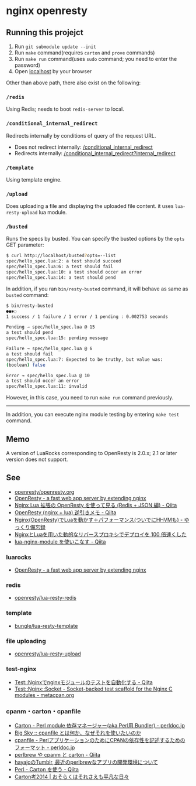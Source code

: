 # nginx openresty

## Running this projejct

1. Run `git submodule update --init`
1. Run `make` command(requires `carton` and `prove` commands)
1. Run `make run` command(uses `sudo` command; you need to enter the password)
1. Open [localhost](http://localhost/) by your browser

Other than above path, there also exist on the following:

### `/redis`

Using Redis; needs to boot `redis-server` to local.

### `/conditional_internal_redirect`

Redirects internally by conditions of query of the request URL.

* Does not redirect internally: [/conditional_internal_redirect](http://localhost/conditional_internal_redirect)
* Redirects internally: [/conditional_internal_redirect?internal_redirect](http://localhost/conditional_internal_redirect?internal_redirect)

### `/template`

Using template engine.

### `/upload`

Does uploading a file and displaying the uploaded file content. it uses `lua-resty-upload` lua module.

### `/busted`

Runs the specs by busted. You can specify the busted options by the `opts` GET parameter:

```bash
$ curl http://localhost/busted?opts=--list
spec/hello_spec.lua:2: a test should succeed
spec/hello_spec.lua:6: a test should fail
spec/hello_spec.lua:10: a test should occer an error
spec/hello_spec.lua:14: a test should pend
```

In addition, if you ran `bin/resty-busted` command, it will behave as same as `busted` command:

```bash
$ bin/resty-busted
●◼✱◌
1 success / 1 failure / 1 error / 1 pending : 0.002753 seconds

Pending → spec/hello_spec.lua @ 15
a test should pend
spec/hello_spec.lua:15: pending message

Failure → spec/hello_spec.lua @ 6
a test should fail
spec/hello_spec.lua:7: Expected to be truthy, but value was:
(boolean) false

Error → spec/hello_spec.lua @ 10
a test should occer an error
spec/hello_spec.lua:11: invalid
```

However, in this case, you need to run `make run` command previously.

---

In addition, you can execute nginx module testing by entering `make test` command.

## Memo

A version of LuaRocks corresponding to OpenResty is 2.0.x; 2.1 or later version does not support.

## See

* [openresty/openresty.org](https://github.com/openresty/openresty.org)
* [OpenResty - a fast web app server by extending nginx](http://openresty.org/)
* [Nginx Lua 拡張の OpenResty を使って見る (Redis + JSON 編) - Qiita](http://qiita.com/voluntas/items/b37aedc70058c519aa00)
* [OpenResty (nginx + lua) 逆引きメモ - Qiita](http://qiita.com/voluntas/items/e86f5fe5b8044c311583)
* [Nginx(OpenResty)でLuaを動かす＋パフォーマンス(ついでにHHVMも) - ゆっくり備忘録](http://mitsuakikawamorita.com/blog/?p=1552)
* [NginxとLuaを用いた動的なリバースプロキシでデプロイを 100 倍速くした](http://www.slideshare.net/toshi_pp/devsummit2015)
* [lua-nginx-module を使いこなす - Qiita](http://qiita.com/kz_takatsu/items/e94805a8e3cc285f9b33)

### luarocks

* [OpenResty - a fast web app server by extending nginx](http://openresty.org/#UsingLuaRocks)

### redis

* [openresty/lua-resty-redis](https://github.com/openresty/lua-resty-redis)

### template

* [bungle/lua-resty-template](https://github.com/bungle/lua-resty-template)

### file uploading

* [openresty/lua-resty-upload](https://github.com/openresty/lua-resty-upload)

### test-nginx

* [Test::Nginxでnginxモジュールのテストを自動化する - Qiita](http://qiita.com/cubicdaiya/items/36e10ed35848919dc05c)
* [Test::Nginx::Socket - Socket-backed test scaffold for the Nginx C modules - metacpan.org](https://metacpan.org/pod/Test::Nginx::Socket)

### cpanm・carton・cpanfile

* [Carton - Perl module 依存マネージャー(aka Perl用 Bundler) - perldoc.jp](http://perldoc.jp/docs/modules/Carton-v1.0.12/lib/Carton.pod)
* [Big Sky :: cpanfile とは何か、なぜそれを使いたいのか](http://mattn.kaoriya.net/software/lang/perl/20130311120002.htm)
* [cpanfile - PerlアプリケーションのためにCPANの依存性を記述するためのフォーマット - perldoc.jp](http://perldoc.jp/docs/modules/Module-CPANfile-1.0001/lib/cpanfile.pod)
* [perlbrew や cpanm と carton - Qiita](http://qiita.com/hiyuzawa/items/ba32532a60f1e1353a8c)
* [hayajoのTumblr, 最近のperlbrewなアプリの開発環境について](http://hayajo.tumblr.com/post/24030128304/perlbrew)
* [Perl - Carton を使う - Qiita](http://qiita.com/bibio/items/4bf3978ede85c6996a24)
* [Carton考2014 | おそらくはそれさえも平凡な日々](http://www.songmu.jp/riji/entry/2014-02-19-carton.html)
